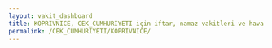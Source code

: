 ```yaml
---
layout: vakit_dashboard
title: KOPRIVNICE, CEK_CUMHURIYETI için iftar, namaz vakitleri ve hava durumu - ilçe/eyalet seç
permalink: /CEK_CUMHURIYETI/KOPRIVNICE/
---
```


<script type="text/javascript">
  var GLOBAL_COUNTRY = 'CEK_CUMHURIYETI';
  var GLOBAL_CITY = 'KOPRIVNICE';
  var GLOBAL_STATE = '';
  var lat = 72;
  var lon = 21;
</script>
